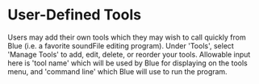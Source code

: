User-Defined Tools 
==================

Users may add their own tools which they may wish to call quickly from
Blue (i.e. a favorite soundFile editing program). Under 'Tools',
select 'Manage Tools' to add, edit, delete, or reorder your tools.
Allowable input here is 'tool name' which will be used by Blue for
displaying on the tools menu, and 'command line' which Blue will use
to run the program.
